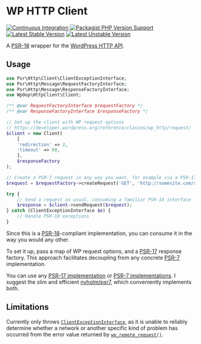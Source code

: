 # WP HTTP Client
[![Continuous Integration](https://img.shields.io/github/actions/workflow/status/wp-oop/http-client/continuous-integration.yml?logo=github&logoColor=FFFFFF)][github-workflow]
[![Packagist PHP Version Support](https://img.shields.io/packagist/php-v/wp-oop/http-client)][packagist]
[![Latest Stable Version](https://poser.pugx.org/wp-oop/http-client/v)][packagist]
[![Latest Unstable Version](https://poser.pugx.org/wp-oop/http-client/v/unstable)][packagist]

A [PSR-18][psr-18] wrapper for the [WordPress HTTP API][wp-http-api].

## Usage

```php
use Psr\Http\Client\ClientExceptionInterface;
use Psr\Http\Message\RequestFactoryInterface;
use Psr\Http\Message\ResponseFactoryInterface;
use WpOop\HttpClient\Client;

/** @var RequestFactoryInterface $requestFactory */
/** @var ResponseFactoryInterface $responseFactory */

// Set up the client with WP request options
// https://developer.wordpress.org/reference/classes/wp_http/request/
$client = new Client(
    [
    'redirection' => 2,
    'timeout' => 60,
    ],
    $responseFactory
);

// Create a PSR-7 request in any way you want, for example via a PSR-17 factory
$request = $requestFactory->createRequest('GET', 'http://somesite.com/api');

try {
    // Send a request as usual, consuming a familiar PSR-18 interface
    $response = $client->sendRequest($request);
} catch (ClientExceptionInterface $e) {
    // Handle PSR-18 exceptions
}
```

Since this is a [PSR-18][]-compliant implementation, you can consume it in the way you would any other.

To set it up, pass a map of WP request options, and a [PSR-17][] response factory. This approach facilitates
decoupling from any concrete [PSR-7][] implementation.

You can use any [PSR-17 implementation][psr-17-implementations] or [PSR-7 implementations][psr-7-implementations].
I suggest the slim and efficient [nyholm/psr7][], which conveniently implements both.

## Limitations
Currently only throws [`ClientExceptionInterface`][], as it is unable to reliably determine whether a network or
another specific kind of problem has occurred from the error value returned by [`wp_remote_request()`][].


[packagist]: https://packagist.org/packages/wp-oop/http-client
[wp-http-api]: https://developer.wordpress.org/plugins/http-api/
[psr-18]: https://www.php-fig.org/psr/psr-18/
[psr-17]: https://www.php-fig.org/psr/psr-17/
[psr-7]: https://www.php-fig.org/psr/psr-7/
[psr-17-implementations]: https://packagist.org/providers/psr/http-factory-implementation
[psr-7-implementations]: https://packagist.org/providers/psr/http-message-implementation
[nyholm/psr7]: https://packagist.org/packages/nyholm/psr7
[github-workflow]: https://github.com/wp-oop/http-client/actions/workflows/continuous-integration.yml
[`wp_remote_request()`]: https://developer.wordpress.org/reference/functions/wp_remote_request/
[`ClientExceptionInterface`]: https://github.com/php-fig/http-client/blob/master/src/ClientExceptionInterface.php
